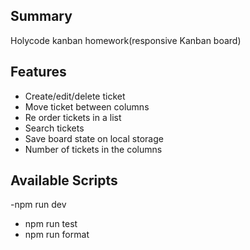 ## Summary

Holycode kanban homework(responsive Kanban board) 

## Features
 - Create/edit/delete ticket
 - Move ticket between columns
 - Re order tickets in a list
 - Search tickets
 - Save board state on local storage
 - Number of tickets in the columns

## Available Scripts

 -npm run dev
- npm run test
- npm run format